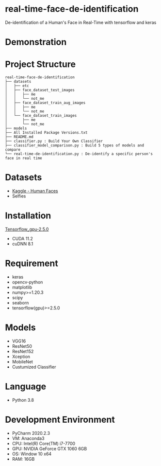# real-time-face-de-identification
 De-identification of a Human's Face in Real-Time with tensorflow and keras
 
# Demonstration


# Project Structure
```
real-time-face-de-identification
├── datasets
│   ├── etc
│   ├── face_dataset_test_images
│   │   ├── me
│   │   └── not_me
│   ├── face_dataset_train_aug_images
│   │   ├── me
│   │   └── not_me
│   └── face_dataset_train_images
│       ├── me
│       └── not_me
├── models
├── All Installed Package Versions.txt
├── README.md
├── classifier.py : Build Your Own Classifier
├── classifier_model_comparison.py : Build 5 types of models and compare
└── real-time-de-identification.py : De-identify a specific person's face in real time
```
# Datasets
- [Kaggle - Human Faces](https://www.kaggle.com/datasets/ashwingupta3012/human-faces)
- Selfies

# Installation
[Tensorflow_gpu-2.5.0](https://www.tensorflow.org/install/source_windows#tested_build_configurations)
- CUDA 11.2
- cuDNN 8.1

# Requirement
- keras
- opencv-python
- matplotlib
- numpy>=1.20.3
- scipy
- seaborn
- tensorflow(gpu)>=2.5.0

# Models
- VGG16
- ResNet50
- ResNet152
- Xception
- MobileNet
- Custumized Classifier

# Language
- Python 3.8

# Development Environment
- PyCharm 2020.2.3
- VM: Anaconda3
- CPU: Intel(R) Core(TM) i7-7700
- GPU: NVIDIA GeForce GTX 1060 6GB
- OS: Window 10 x64
- RAM: 16GB
